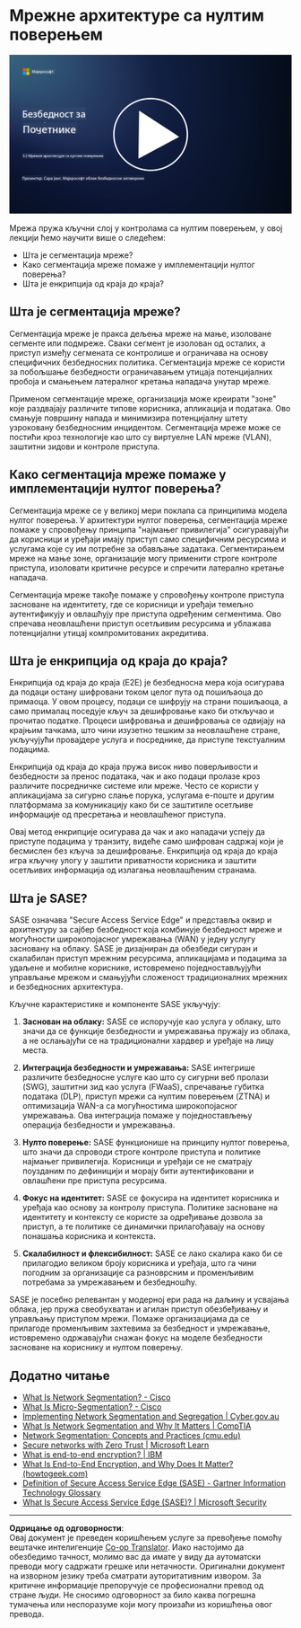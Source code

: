 <!--
CO_OP_TRANSLATOR_METADATA:
{
  "original_hash": "680d6e14d9d33fc471c22f44679713f8",
  "translation_date": "2025-09-04T00:41:38+00:00",
  "source_file": "3.2 Networking zero trust architecture.md",
  "language_code": "sr"
}
-->
# Мрежне архитектуре са нултим поверењем

[![Погледајте видео](../../translated_images/3-2_placeholder.b52521a0e93e0e122f19dfbd676c836d3d527c6de1bb28fd7643aa518eae6631.sr.png)](https://learn-video.azurefd.net/vod/player?id=9f425fdb-1c53-4e67-b550-68bdac35df45)

Мрежа пружа кључни слој у контролама са нултим поверењем, у овој лекцији ћемо научити више о следећем:

- Шта је сегментација мреже?  
- Како сегментација мреже помаже у имплементацији нултог поверења?  
- Шта је енкрипција од краја до краја?

## Шта је сегментација мреже?

Сегментација мреже је пракса дељења мреже на мање, изоловане сегменте или подмреже. Сваки сегмент је изолован од осталих, а приступ између сегмената се контролише и ограничава на основу специфичних безбедносних политика. Сегментација мреже се користи за побољшање безбедности ограничавањем утицаја потенцијалних пробоја и смањењем латералног кретања нападача унутар мреже.

Применом сегментације мреже, организација може креирати "зоне" које раздвајају различите типове корисника, апликација и података. Ово смањује површину напада и минимизира потенцијалну штету узроковану безбедносним инцидентом. Сегментација мреже може се постићи кроз технологије као што су виртуелне LAN мреже (VLAN), заштитни зидови и контроле приступа.

## Како сегментација мреже помаже у имплементацији нултог поверења?

Сегментација мреже се у великој мери поклапа са принципима модела нултог поверења. У архитектури нултог поверења, сегментација мреже помаже у спровођењу принципа "најмањег привилегија" осигуравајући да корисници и уређаји имају приступ само специфичним ресурсима и услугама које су им потребне за обављање задатака. Сегментирањем мреже на мање зоне, организације могу применити строге контроле приступа, изоловати критичне ресурсе и спречити латерално кретање нападача.

Сегментација мреже такође помаже у спровођењу контроле приступа засноване на идентитету, где се корисници и уређаји темељно аутентификују и овлашћују пре приступа одређеним сегментима. Ово спречава неовлашћени приступ осетљивим ресурсима и ублажава потенцијални утицај компромитованих акредитива.

## Шта је енкрипција од краја до краја?

Енкрипција од краја до краја (E2E) је безбедносна мера која осигурава да подаци остану шифровани током целог пута од пошиљаоца до примаоца. У овом процесу, подаци се шифрују на страни пошиљаоца, а само прималац поседује кључ за дешифровање како би откључао и прочитао податке. Процеси шифровања и дешифровања се одвијају на крајњим тачкама, што чини изузетно тешким за неовлашћене стране, укључујући провајдере услуга и посреднике, да приступе текстуалним подацима.

Енкрипција од краја до краја пружа висок ниво поверљивости и безбедности за пренос података, чак и ако подаци пролазе кроз различите посредничке системе или мреже. Често се користи у апликацијама за сигурно слање порука, услугама е-поште и другим платформама за комуникацију како би се заштитиле осетљиве информације од пресретања и неовлашћеног приступа.

Овај метод енкрипције осигурава да чак и ако нападачи успеју да приступе подацима у транзиту, видеће само шифрован садржај који је бесмислен без кључа за дешифровање. Енкрипција од краја до краја игра кључну улогу у заштити приватности корисника и заштити осетљивих информација од излагања неовлашћеним странама.

## Шта је SASE?

SASE означава "Secure Access Service Edge" и представља оквир и архитектуру за сајбер безбедност која комбинује безбедност мреже и могућности широкопојасног умрежавања (WAN) у једну услугу засновану на облаку. SASE је дизајниран да обезбеди сигуран и скалабилан приступ мрежним ресурсима, апликацијама и подацима за удаљене и мобилне кориснике, истовремено поједностављујући управљање мрежом и смањујући сложеност традиционалних мрежних и безбедносних архитектура.

Кључне карактеристике и компоненте SASE укључују:

1. **Заснован на облаку:** SASE се испоручује као услуга у облаку, што значи да се функције безбедности и умрежавања пружају из облака, а не ослањајући се на традиционални хардвер и уређаје на лицу места.  

2. **Интеграција безбедности и умрежавања:** SASE интегрише различите безбедносне услуге као што су сигурни веб пролази (SWG), заштитни зид као услуга (FWaaS), спречавање губитка података (DLP), приступ мрежи са нултим поверењем (ZTNA) и оптимизација WAN-а са могућностима широкопојасног умрежавања. Ова интеграција помаже у поједностављењу операција безбедности и умрежавања.  

3. **Нулто поверење:** SASE функционише на принципу нултог поверења, што значи да спроводи строге контроле приступа и политике најмањег привилегија. Корисници и уређаји се не сматрају поузданим по дефиницији и морају бити аутентификовани и овлашћени пре приступа ресурсима.  

4. **Фокус на идентитет:** SASE се фокусира на идентитет корисника и уређаја као основу за контролу приступа. Политике засноване на идентитету и контексту се користе за одређивање дозвола за приступ, а те политике се динамички прилагођавају на основу понашања корисника и контекста.  

5. **Скалабилност и флексибилност:** SASE се лако скалира како би се прилагодио великом броју корисника и уређаја, што га чини погодним за организације са разноврсним и променљивим потребама за умрежавањем и безбедношћу.  

SASE је посебно релевантан у модерној ери рада на даљину и усвајања облака, јер пружа свеобухватан и агилан приступ обезбеђивању и управљању приступом мрежи. Помаже организацијама да се прилагоде променљивим захтевима за безбедност и умрежавање, истовремено одржавајући снажан фокус на моделе безбедности засноване на кориснику и нултом поверењу.

## Додатно читање

- [What Is Network Segmentation? - Cisco](https://www.cisco.com/c/en/us/products/security/what-is-network-segmentation.html#~benefits)  
- [What Is Micro-Segmentation? - Cisco](https://www.cisco.com/c/en/us/products/security/what-is-microsegmentation.html)  
- [Implementing Network Segmentation and Segregation | Cyber.gov.au](https://www.cyber.gov.au/resources-business-and-government/maintaining-devices-and-systems/system-hardening-and-administration/network-hardening/implementing-network-segmentation-and-segregation)  
- [What Is Network Segmentation and Why It Matters | CompTIA](https://www.comptia.org/blog/security-awareness-training-network-segmentation)  
- [Network Segmentation: Concepts and Practices (cmu.edu)](https://insights.sei.cmu.edu/blog/network-segmentation-concepts-and-practices/)  
- [Secure networks with Zero Trust | Microsoft Learn](https://learn.microsoft.com/security/zero-trust/deploy/networks?WT.mc_id=academic-96948-sayoung)  
- [What is end-to-end encryption? | IBM](https://www.ibm.com/topics/end-to-end-encryption)  
- [What Is End-to-End Encryption, and Why Does It Matter? (howtogeek.com)](https://www.howtogeek.com/711656/what-is-end-to-end-encryption-and-why-does-it-matter/)  
- [Definition of Secure Access Service Edge (SASE) - Gartner Information Technology Glossary](https://www.gartner.com/en/information-technology/glossary/secure-access-service-edge-sase)  
- [What Is Secure Access Service Edge (SASE)? | Microsoft Security](https://www.microsoft.com/security/business/security-101/what-is-sase?WT.mc_id=academic-96948-sayoung)  

---

**Одрицање од одговорности**:  
Овај документ је преведен коришћењем услуге за превођење помоћу вештачке интелигенције [Co-op Translator](https://github.com/Azure/co-op-translator). Иако настојимо да обезбедимо тачност, молимо вас да имате у виду да аутоматски преводи могу садржати грешке или нетачности. Оригинални документ на изворном језику треба сматрати ауторитативним извором. За критичне информације препоручује се професионални превод од стране људи. Не сносимо одговорност за било каква погрешна тумачења или неспоразуме који могу произаћи из коришћења овог превода.